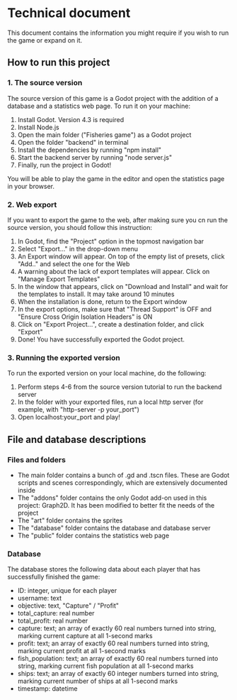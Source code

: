 # Technical document

This document contains the information you might require if you wish to run the game or expand on it.

## How to run this project

### 1. The source version

The source version of this game is a Godot project with the addition of a database and a statistics web page. To run it on your machine:
1. Install Godot. Version 4.3 is required
2. Install Node.js
3. Open the main folder ("Fisheries game") as a Godot project
4. Open the folder "backend" in terminal
5. Install the dependencies by running "npm install"
6. Start the backend server by running "node server.js"
7. Finally, run the project in Godot!

You will be able to play the game in the editor and open the statistics page in your browser.

### 2. Web export

If you want to export the game to the web, after making sure you cn run the source version, you should follow this instruction:
1. In Godot, find the "Project" option in the topmost navigation bar
2. Select "Export..." in the drop-down menu
3. An Export window will appear. On top of the empty list of presets, click "Add.." and select the one for the Web
4. A warning about the lack of export templates will appear. Click on "Manage Export Templates"
5. In the window that appears, click on "Download and Install" and wait for the templates to install. It may take around 10 minutes
6. When the installation is done, return to the Export window
7. In the export options, make sure that "Thread Support" is OFF and "Ensure Cross Origin Isolation Headers" is ON
8. Click on "Export Project...", create a destination folder, and click "Export"
9. Done! You have successfully exported the Godot project.

### 3. Running the exported version 

To run the exported version on your local machine, do the following:

1. Perform steps 4-6 from the source version tutorial to run the backend server
2. In the folder with your exported files, run a local http server (for example, with "http-server -p your_port")
3. Open localhost:your_port and play!

## File and database descriptions

### Files and folders

- The main folder contains a bunch of .gd and .tscn files. These are Godot scripts and scenes correspondingly, which are extensively documented inside
- The "addons" folder contains the only Godot add-on used in this project: Graph2D. It has been modified to better fit the needs of the project
- The "art" folder contains the sprites
- The "database" folder contains the database and database server
- The "public" folder contains the statistics web page

### Database

The database stores the following data about each player that has successfully finished the game:

- ID: integer, unique for each player
- username: text
- objective: text, "Capture" / "Profit"
- total_capture: real number
- total_profit: real number
- capture: text; an array of exactly 60 real numbers turned into string, marking current capture at all 1-second marks
- profit: text; an array of exactly 60 real numbers turned into string, marking current profit at all 1-second marks
- fish_population: text; an array of exactly 60 real numbers turned into string, marking current fish population at all 1-second marks
- ships: text; an array of exactly 60 integer numbers turned into string, marking current number of ships at all 1-second marks
- timestamp: datetime
